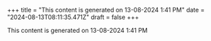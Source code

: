 +++
title = "This content is generated on 13-08-2024 1:41 PM"
date = "2024-08-13T08:11:35.471Z"
draft = false
+++

  This content is generated on 13-08-2024 1:41 PM
        